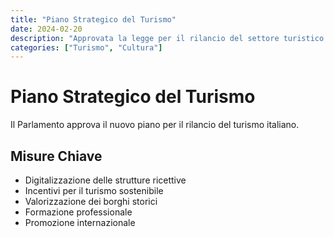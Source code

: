 ```yaml
---
title: "Piano Strategico del Turismo"
date: 2024-02-20
description: "Approvata la legge per il rilancio del settore turistico: digitalizzazione, sostenibilità e valorizzazione del patrimonio culturale."
categories: ["Turismo", "Cultura"]
---
```


# Piano Strategico del Turismo

Il Parlamento approva il nuovo piano per il rilancio del turismo italiano.

## Misure Chiave

- Digitalizzazione delle strutture ricettive
- Incentivi per il turismo sostenibile
- Valorizzazione dei borghi storici
- Formazione professionale
- Promozione internazionale 